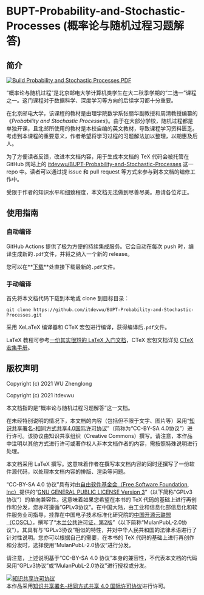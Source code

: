 # BUPT-Probability-and-Stochastic-Processes (概率论与随机过程习题解答)

## 简介

[![Build Probability and Stochastic Processes PDF](https://github.com/itdevwu/BUPT-Probability-and-Stochastic-Processes/actions/workflows/main.yml/badge.svg)](https://github.com/itdevwu/BUPT-Probability-and-Stochastic-Processes/actions/workflows/main.yml)

“概率论与随机过程”是北京邮电大学计算机类学生在大二秋季学期的“二选一”课程之一。这门课程对于数据科学、深度学习等方向的后续学习都十分重要。

在北京邮电大学，该课程的教材是由理学院数学系张丽华副教授和周清教授编纂的《*Probability and Stochastic Processes*》。由于在大部分学校，随机过程都是单独开课，且北邮所使用的教材是本校自编的英文教材，导致课程学习资料匮乏。考虑到本课程的重要意义，作者希望将学习过程的习题解法加以整理，以期惠及后人。

为了方便读者反馈，改进本文档内容，用于生成本文档的 TeX 代码会被托管在 GitHub 网站上的 [itdevwu/BUPT-Probability-and-Stochastic-Processes](https://github.com/itdevwu/BUPT-Probability-and-Stochastic-Processes) 这一 repo 中。读者可以通过提 issue 和 pull request 等方式来参与到本文档的编修工作中。

受限于作者的知识水平和细致程度，本文档无法做到尽善尽美。恳请各位斧正。

## 使用指南

### 自动编译

GitHub Actions 提供了极为方便的持续集成服务。它会自动在每次 push 时，编译生成新的```.pdf```文件，并将之纳入一个新的 release。

您可以在**[下载](https://github.com/itdevwu/BUPT-Probability-and-Stochastic-Processes/releases/latest)**处直接下载最新的```.pdf```文件。

### 手动编译

首先将本文档代码下载到本地或 clone 到目标目录：

```
git clone https://github.com/itdevwu/BUPT-Probability-and-Stochastic-Processes.git
```

采用 XeLaTeX 编译器和 CTeX 宏包进行编译，获得编译后```.pdf```文件。

LaTeX 教程可参考[一份其实很短的 LaTeX 入门文档](https://liam.page/2014/09/08/latex-introduction/)，CTeX 宏包文档详见 [CTeX 宏集手册](https://mirrors.tuna.tsinghua.edu.cn/CTAN/language/chinese/ctex/ctex.pdf)。

## 版权声明

Copyright (c) 2021 WU Zhenglong

Copyright (c) 2021 itdevwu

本文档指的是“概率论与随机过程习题解答”这一文档。

在未经特别说明的情况下，本文档的内容（包括但不限于文字、图片等）采用“[知识共享署名-相同方式共享4.0国际许可协议](https://creativecommons.org/licenses/by-sa/4.0/deed.zh)”（简称为“CC-BY-SA 4.0协议”）进行许可。该协议由知识共享组织（Creative Commons）撰写。请注意，本作品中注明以其他方式进行许可或著作权人非本文档作者的内容，需按照特殊说明进行处理。

本文档采用 LaTeX 撰写。这意味着作者在撰写本文档内容的同时还撰写了一份软件源代码，以处理本文档内容的排版、渲染等问题。

“CC-BY-SA 4.0 协议”具有对由[自由软件基金会（Free Software Foundation, Inc）](https://www.fsf.org/)提供的“[GNU GENERAL PUBLIC LICENSE Version 3](https://www.gnu.org/licenses/gpl-3.0.html)”（以下简称“GPLv3协议”）的单向兼容性。这意味着如果您希望在本书的 TeX 代码的基础上进行再创作和分发，您亦可遵循“GPLv3协议”。在中国大陆，由工业和信息化部信息化和软件服务业司指导，挂靠在中国电子技术标准化研究院的[中国开源云联盟（COSCL）](https://www.coscl.org.cn/)，撰写了“[木兰公共许可证，第2版](https://license.coscl.org.cn/MulanPubL-2.0/index.html)”（以下简称“MulanPubL-2.0协议”）。其具有与“GPLv3协议”相似的特性，并对中华人民共和国的法律术语进行了针对性说明。您亦可以根据自己的需要，在本书的 TeX 代码的基础上进行再创作和分发时，选择使用“MulanPubL-2.0协议”进行分发。

请注意，上述说明基于“CC-BY-SA 4.0 协议”本身的兼容性，不代表本文档的代码采用“GPLv3协议”或“MulanPubL-2.0协议”进行授权或分发。

<a rel="license" href="http://creativecommons.org/licenses/by-sa/4.0/"><img alt="知识共享许可协议" style="border-width:0" src="https://i.creativecommons.org/l/by-sa/4.0/88x31.png" /></a><br />本作品采用<a rel="license" href="http://creativecommons.org/licenses/by-sa/4.0/">知识共享署名-相同方式共享 4.0 国际许可协议</a>进行许可。
